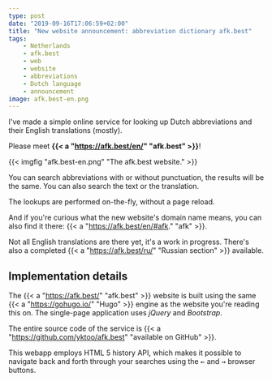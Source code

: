 ```yaml
---
type: post
date: "2019-09-16T17:06:59+02:00"
title: "New website announcement: abbreviation dictionary afk.best"
tags:
    - Netherlands
    - afk.best
    - web
    - website
    - abbreviations
    - Dutch language
    - announcement
image: afk.best-en.png
---
```


I've made a simple online service for looking up Dutch abbreviations and their English translations (mostly).

Please meet **{{< a "https://afk.best/en/" "afk.best" >}}**!

<!--more-->

{{< imgfig "afk.best-en.png" "The afk.best website." >}}

You can search abbreviations with or without punctuation, the results will be the same. You can also search the text or the translation.

The lookups are performed on-the-fly, without a page reload.

And if you're curious what the new website's domain name means, you can also find it there: {{< a "https://afk.best/en/#afk." "afk" >}}.

Not all English translations are there yet, it's a work in progress. There's also a completed {{< a "https://afk.best/ru/" "Russian section" >}} available.

## Implementation details

The {{< a "https://afk.best/" "afk.best" >}} website is built using the same {{< a "https://gohugo.io/" "Hugo" >}} engine as the website you're reading this on. The single-page application uses *jQuery* and *Bootstrap*.

The entire source code of the service is {{< a "https://github.com/yktoo/afk.best" "available on GitHub" >}}.

This webapp employs HTML 5 history API, which makes it possible to navigate back and forth through your searches using the <kbd>&larr;</kbd> and <kbd>&rarr;</kbd> browser buttons.


